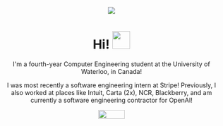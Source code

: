 <html>

 <p align="center"><img src="https://i.imgur.com/bJEDat8.png"/></p>

 <p align="center"><h1 align="center">Hi! <img src="https://media.giphy.com/media/8XaBSsyQaYFxxNqznU/giphy.gif" width="40" height="40"/>
 </h3>
 <p align="center">I'm a fourth-year Computer Engineering student at the University of Waterloo, in Canada! </p>

 <p align="center">I was most recently a software engineering intern at Stripe! Previously, I also worked at places like Intuit, Carta (2x), NCR, Blackberry, and am currently a software engineering contractor for OpenAI! 
  <p align="center"><a href="https://linkedin.com/in/kaveenk"><img src="https://i.imgur.com/1HtFi4b.png" width="60" height="20"/></p>
